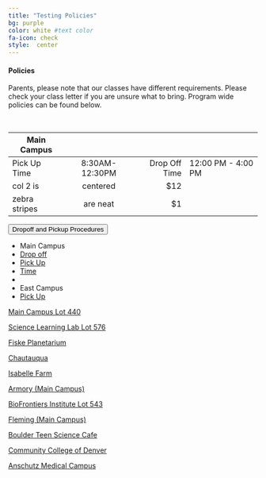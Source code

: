 ```yaml
---
title: "Testing Policies"
bg: purple
color: white #text color
fa-icon: check
style:  center
---
```


#### Policies 
Parents, please note that our classes have different requirements. Please check your class letter if you are unsure what to bring. Program wide policies can be found below.

<!--In this section add supervised lunch policy dropdown, like this:-->
<!--you can also add dropdowns for cancellation/transfer policies, dropoff and pickup procedures, etc. current links are to the schedules, new links should be pdfs as well.-->

&nbsp;

<head>
  <meta name="viewport" content="width=device-width, initial-scale=1">
  <link rel="stylesheet" href="http://maxcdn.bootstrapcdn.com/bootstrap/3.3.5/css/bootstrap.min.css">
  <script src="https://ajax.googleapis.com/ajax/libs/jquery/1.11.3/jquery.min.js"></script>
  <script src="http://maxcdn.bootstrapcdn.com/bootstrap/3.3.5/js/bootstrap.min.js"></script>
</head>

| Main Campus   |                |                |                 |
| ------------- |:--------------:| --------------:|-----------------|
| Pick Up Time  | 8:30AM-12:30PM | Drop Off Time |12:00 PM - 4:00 PM |
| col 2 is      | centered      |   $12 |
| zebra stripes | are neat      |    $1 |



<body>

<div class="container">
 
  <div class="dropdown">
    <button class="btn btn-default dropdown-toggle" type="button" data-toggle="dropdown">Dropoff and Pickup Procedures
    <span class="caret"></span></button>
    <ul class="dropdown-menu">
      <li class="dropdown-header">Main Campus</li>
      <li><a href="#">Drop off</a></li>
      <li><a href="#">Pick Up</a></li>
      <li><a href="#">Time</a></li>
      <li class="divider"></li>
      <li class="dropdown-header">East Campus</li>
      <li><a href="#">Pick Up</a></li>
    </ul>
  </div>
</div>
       
 


<div class="container">

<!--  **************************link #1, Main Campus.  use this as template******************************************
Old:
[Main Campus](https://www.google.com/maps/dir//Fiske+Planetarium,+Regent+Drive,+Boulder,+CO/@40.0036956,-105.3334788,12z/data=!3m1!4b1!4m8!4m7!1m0!1m5!1m1!1s0x876bec3541f6343b:0xd3360f97efe8aa60!2m2!1d-105.2634381!2d40.0035852)
&nbsp;

New: see line 36 below
-->
  
<a href="https://www.google.com/maps/dir//Lot+440,+Boulder,+CO+80305/@40.0078134,-105.2616659,18z/data=!4m13!1m4!3m3!1s0x876bedcbd492382f:0xbf6c3a6f41ea511f!2sLot+440,+Boulder,+CO+80305!3b1!4m7!1m0!1m5!1m1!1s0x876bedcbd492382f:0xbf6c3a6f41ea511f!2m2!1d-105.2609895!2d40.0060967" class="btn btn-info btn-block" role="button">Main Campus Lot 440</a>

<a href="https://www.google.com/maps/dir//Lot+576,+Boulder,+CO+80301/@40.0126402,-105.2507474,19z/data=!4m13!1m4!3m3!1s0x876bedc4f23e7e3f:0x7254d5d5be486ef3!2sLot+576,+Boulder,+CO+80301!3b1!4m7!1m0!1m5!1m1!1s0x876bedc4f23e7e3f:0x7254d5d5be486ef3!2m2!1d-105.2504742!2d40.012915" class="btn btn-info btn-block" role="button">Science Learning Lab Lot 576</a>

<a href="https://www.google.com/maps/dir//Fiske+Planetarium,+Regent+Drive,+Boulder,+CO/@40.0036956,-105.3334788,12z/data=!3m1!4b1!4m8!4m7!1m0!1m5!1m1!1s0x876bec3541f6343b:0xd3360f97efe8aa60!2m2!1d-105.2634381!2d40.0035852" class="btn btn-info btn-block" role="button">Fiske Planetarium</a>

<a href="https://www.google.com/maps/dir//39.9987684,-105.2795729/@39.9985525,-105.2819615,17.07z/data=!4m2!4m1!3e0" class="btn btn-info btn-block" role="button">Chautauqua</a>

<a href="https://www.google.com/maps/dir//Thomas+Open+Space,+Baseline+Road,+Lafayette,+CO/@39.9997704,-105.1139194,16z/data=!4m8!4m7!1m0!1m5!1m1!1s0x876bf489690f06e7:0x435e34e87f61d550!2m2!1d-105.1095395!2d39.9997915" class="btn btn-info btn-block" role="button">Isabelle Farm</a>

<a href="https://www.google.com/maps/dir//Armory+Bldg,+1511+University+Ave,+Boulder,+CO+80309/@40.0109663,-105.3439296,12z/data=!3m1!4b1!4m8!4m7!1m0!1m5!1m1!1s0x876bec31c368a30d:0x202ade35cb4005de!2m2!1d-105.2738893!2d40.0109874" class="btn btn-info btn-block" role="button">Armory (Main Campus)</a>

<a href="https://www.google.com/maps/dir//Lot+543,+Boulder,+CO+80303/@40.0091979,-105.2505646,19z/data=!4m8!4m7!1m0!1m5!1m1!1s0x876bedc697ec4011:0xb4d8c3e6f08cf16f!2m2!1d-105.2500171!2d40.0091374" role="button">BioFrontiers Institute Lot 543 </a>

<a href="https://www.google.com/maps/dir//Idea+Forge,+Boulder,+CO+80305/@40.002007,-105.2655817,17z/data=!4m13!1m4!3m3!1s0x876bedb575700325:0xa2ea7393cf7c4c6d!2sIdea+Forge,+Boulder,+CO+80305!3b1!4m7!1m0!1m5!1m1!1s0x876bedb575700325:0xa2ea7393cf7c4c6d!2m2!1d-105.263393!2d40.002007" class="btn btn-info btn-block" role="button">Fleming (Main Campus)</a>

<a href="https://www.google.com/maps/dir//University+of+Colorado+Museum+of+Natural+History,+1030+Broadway,+Boulder,+CO+80309,+United+States/@40.0140733,-105.279236,14z/data=!4m12!1m3!3m2!1s0x876bec36b02d37e1:0x376510f442d33248!2sUniversity+of+Colorado+Museum+of+Natural+History!4m7!1m0!1m5!1m1!1s0x876bec36b02d37e1:0x376510f442d33248!2m2!1d-105.2727543!2d40.0069184?hl=en" class="btn btn-info btn-block" role="button">Boulder Teen Science Cafe</a>

<a href="https://www.google.com/maps/dir//Community+College+of+Denver,+800+Curtis+Street,+Denver,+CO+80204/@39.7421449,-105.0061823,15z/data=!4m13!1m4!3m3!1s0x876c78cc20fc7753:0xef94a6e392ea3676!2sCommunity+College+of+Denver!3b1!4m7!1m0!1m5!1m1!1s0x876c78cc20fc7753:0xef94a6e392ea3676!2m2!1d-105.0051069!2d39.741341" class="btn btn-info btn-block" role="button">Community College of Denver</a>

<a href="https://www.google.com/maps/dir//CU+Anschutz+Medical+Campus,+13001+E+17th+Pl,+Aurora,+CO+80045/@39.7446045,-104.8437677,16z/data=!4m13!1m4!3m3!1s0x876c634d04985013:0xb540696e93466730!2sCU+Anschutz+Medical+Campus!3b1!4m7!1m0!1m5!1m1!1s0x876c634d04985013:0xb540696e93466730!2m2!1d-104.8377105!2d39.7451972" class="btn btn-info btn-block" role="button">Anschutz Medical Campus</a>

</div>

</body>


</body>
